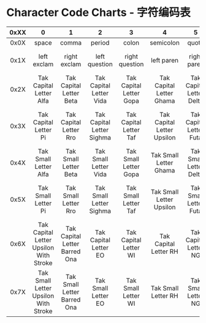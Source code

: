 # Character Code Charts - 字符编码表

| 0xXX | 0 | 1 | 2 | 3 | 4 | 5 | 6 | 7 | 8 | 9 | A | B | C | D | E | F |
| :-: | :-: | :-: | :-: | :-: | :-: | :-: | :-: | :-: | :-: | :-: | :-: | :-: | :-: | :-: | :-: | :-: |
| 0x0X | space | comma | period | colon | semicolon | quote | apostrophe | hypen | grave | underscore | tilde | zero | one | two | three | four |
| 0x1X | left exclam | right exclam | left question | right question | left paren | right paren | left bracket | right bracket | left angle paren | right angle paren | _money sign_ | five | six | seven | eight | nine |
| 0x2X | Tak Capital Letter Alfa | Tak Capital Letter Beta | Tak Capital Letter Vida | Tak Capital Letter Gopa | Tak Capital Letter Ghama | Tak Capital Letter Delta | Tak Capital Letter Ema | Tak Capital Letter Zhoma | Tak Capital Letter Alef | Tak Capital Letter Yita | Tak Capital Letter Iota | Tak Capital Letter Kapa | Tak Capital Letter Lamda | Tak Capital Letter Mi | Tak Capital Letter Ni | Tak Capital Letter Ona |
| 0x3X | Tak Capital Letter Pi | Tak Capital Letter Rro | Tak Capital Letter Sighma | Tak Capital Letter Taf | Tak Capital Letter Upsilon | Tak Capital Letter Futa | Tak Capital Letter Kheta | Tak Capital Letter Tsekh | Tak Capital Letter Richa | Tak Capital Letter Y Sign | Tak Capital Letter W | Tak Capital Letter Hard Sign | Combining Acute Accent | Combining Comma Above | Combining Descender | _Undefined_ |
| 0x4X | Tak Small Letter Alfa | Tak Small Letter Beta | Tak Small Letter Vida | Tak Small Letter Gopa | Tak Small Letter Ghama | Tak Small Letter Delta | Tak Small Letter Ema | Tak Small Letter Zhoma | Tak Small Letter Alef | Tak Small Letter Yita | Tak Small Letter Iota | Tak Small Letter Kapa | Tak Small Letter Lamda | Tak Small Letter Mi | Tak Small Letter Ni | Tak Small Letter Ona |
| 0x5X | Tak Small Letter Pi | Tak Small Letter Rro | Tak Small Letter Sighma | Tak Small Letter Taf | Tak Small Letter Upsilon | Tak Small Letter Futa | Tak Small Letter Kheta | Tak Small Letter Tsekh | Tak Small Letter Richa | Tak Small Letter Y Sign | Tak Small Letter W | Tak Small Letter Hard Sign | _Undefined_ | _Undefined_ | _Undefined_ | _Undefined_ |
| 0x6X | Tak Capital Letter Upsilon With Stroke | Tak Capital Letter Barred Ona | Tak Capital Letter EO | Tak Capital Letter WI | Tak Capital Letter RH | Tak Capital Letter NG | Tak Capital Letter Q | Tak Capital Letter DZ | Tak Capital Letter C | Tak Capital Letter X | Tak Capital Letter TH | Tak Capital Letter N Sign | _Undefined_ | _Undefined_ | _Undefined_ | _Undefined_ |
| 0x7X | Tak Small Letter Upsilon With Stroke | Tak Small Letter Barred Ona | Tak Small Letter EO | Tak Small Letter WI | Tak Small Letter RH | Tak Small Letter NG | Tak Small Letter Q | Tak Small Letter DZ | Tak Small Letter C | Tak Small Letter X | Tak Small Letter TH | Tak Small Letter N Sign | _Undefined_ | _Undefined_ | _Undefined_ | _Undefined_ |
